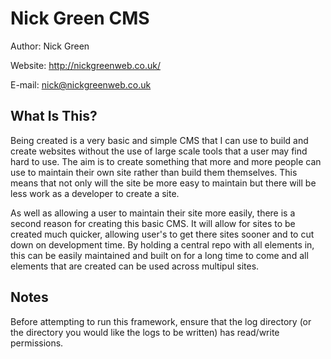 Nick Green CMS
=======================

Author: Nick Green


Website: http://nickgreenweb.co.uk/


E-mail: nick@nickgreenweb.co.uk


What Is This?
-------------

Being created is a very basic and simple CMS that I can use to build and create websites without the use of large scale tools that a user may find hard to use. The aim is to create something that more and more people can use to maintain their own site rather than build them themselves. This means that not only will the site be more easy to maintain but there will be less work as a developer to create a site.

As well as allowing a user to maintain their site more easily, there is a second reason for creating this basic CMS. It will allow for sites to be created much quicker, allowing user's to get there sites sooner and to cut down on development time. By holding a central repo with all elements in, this can be easily maintained and built on for a long time to come and all elements that are created can be used across multipul sites.

Notes
-----

Before attempting to run this framework, ensure that the log directory (or the directory you would like the logs to be written) has read/write permissions.